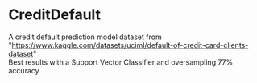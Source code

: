 # CreditDefault
A credit default prediction model dataset from "https://www.kaggle.com/datasets/uciml/default-of-credit-card-clients-dataset" <br>
Best results with a Support Vector Classifier and oversampling 77% accuracy
